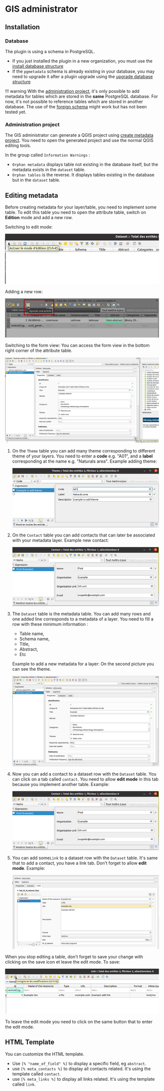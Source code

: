 # GIS administrator

## Installation

### Database

The plugin is using a schema in PostgreSQL.

* If you just installed the plugin in a new organization, you must use the
  [install database structure](../processing/README.md#installation-of-the-database-structure)
* If the `pgmetadata` schema is already existing in your database, you may need to upgrade it after a
  plugin upgrade using the [upgrade database structure](../processing/README.md#upgrade-the-database-structure)

!!! warning
    With the [administration project](#administration-project), it's only possible to add metadata for tables
    which are stored in the **same** PostgreSQL database. For now, it's not possible to reference tables which
    are stored in another database. The use of the 
    [foreign schema](https://www.postgresql.org/docs/12/sql-importforeignschema.html) might work but has not
    been tested yet.

### Administration project

The GIS administrator can generate a QGIS project using
[create metadata project](../processing/README.md#create-metadata-administration-project). You need to open
the generated project and use the normal QGIS editing tools.

In the group called `Information Warnings` :

* `Orphan metadata` displays table not existing in the database itself, but the metadata exists in the
  `dataset` table.
* `Orphan tables` is the reverse. It displays tables existing in the database but in the `dataset` table.

## Editing metadata

Before creating metadata for your layer/table, you need to implement some table. To edit this table you need
to open the attribute table, switch on **Edition** mode and add a new row.

Switching to edit mode:

![Attribute table](../media/attribute_table_edit_mode.png)

Adding a new row:

![Attribute table](../media/attribute_table_new_row.png)

Switching to the form view: You can access the form view in the bottom right corner of the attribute table.

![Attribute table](../media/attribute_table_view_form.png)

1. On the `Theme` table you can add many theme corresponding to different theme of your layers.
    You need to enter a **code** e.g. "A01", and a **label** corresponding at the name e.g. "Naturals area".
    Example adding theme:

    ![Attribute table](../media/attribute_table_add_theme.png)

1. On the `Contact` table you can add contacts that can later be associated with your metadata layer.
    Example new contact:

    ![Attribute table](../media/attribute_table_add_contact.png)

1. The `Dataset` table is the metadata table. You can add many rows and one added line corresponds to a 
   metadata of a layer.
    You need to fill a row with these minimum information : 
    * Table name,
    * Schema name,
    * Title,
    * Abstract,
    * Etc

    Example to add a new metadata for a layer:
      On the second picture you can see the theme.

    ![Attribute table](../media/attribute_table_add_dataset.png)

1. Now you can add a contact to a dataset row with the `Dataset` table. You can click on a tab called `contact`.
    You need to allow **edit mode** in this tab because you implement another table.
    Example:

    ![Attribute table](../media/attribute_table_add_contact.png)

1. You can add some`Link` to a dataset row with the `Dataset` table. It's same that to add a contact,
   you have a link tab.
    Don't forget to allow **edit mode**.
    Example:

    ![Attribute table](../media/attribute_table_add_link.png)


When you stop editing a table, don't forget to save your change with clicking on the save icon et leave the
edit mode.
To save:

![Attribute table](../media/attribute_table_save.png)

To leave the edit mode you need to click on the same button that to enter the edit mode.

## HTML Template

You can customize the HTML template.

* Use `[% "name_of_field" %]` to display a specific field, eg `abstract`.
* use `[% meta_contacts %]` to display all contacts related. It's using the template called `contact`.
* use `[% meta_links %]` to display all links related. It's using the template called `link`.
